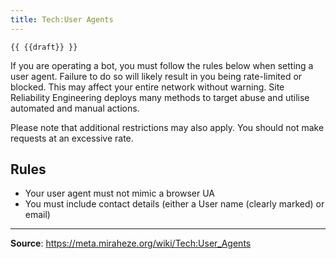 ```yaml
---
title: Tech:User Agents
---
```


`{{ {{draft}} }}`

If you are operating a bot, you must follow the rules below when setting a user agent. Failure to do so will likely result in you being rate-limited or blocked. This may affect your entire network without warning. Site Reliability Engineering deploys many methods to target abuse and utilise automated and manual actions.

Please note that additional restrictions may also apply. You should not make requests at an excessive rate.

## Rules 

* Your user agent must not mimic a browser UA
* You must include contact details (either a User name (clearly marked) or email)

----
**Source**: https://meta.miraheze.org/wiki/Tech:User_Agents